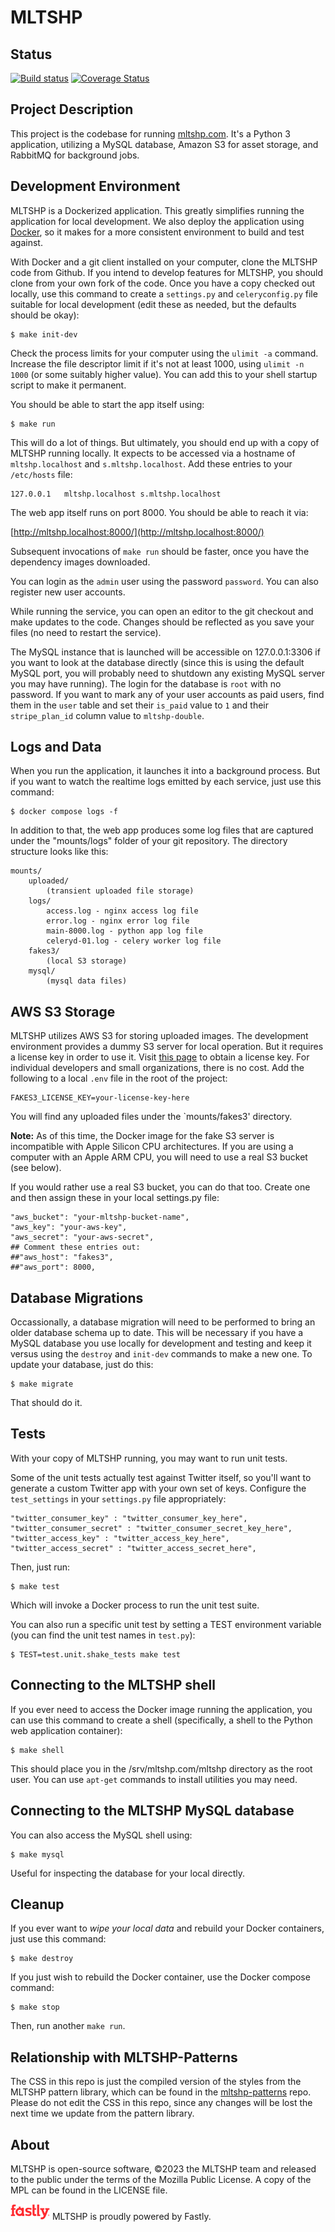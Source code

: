 # MLTSHP

## Status

[![Build status](https://badge.buildkite.com/a86854c6272f21c9b46b8b6aafd3a4fb99bcfabe6e611bc370.svg)](https://buildkite.com/mltshp-inc/mltshp-web-service) [![Coverage Status](https://coveralls.io/repos/github/MLTSHP/mltshp/badge.svg?branch=master)](https://coveralls.io/github/MLTSHP/mltshp?branch=master)

## Project Description

This project is the codebase for running [mltshp.com](https://mltshp.com).
It's a Python 3 application, utilizing a MySQL database, Amazon S3 for
asset storage, and RabbitMQ for background jobs.

## Development Environment

MLTSHP is a Dockerized application. This greatly simplifies running the
application for local development. We also deploy the application using
[Docker](https://www.docker.com/), so it makes for a more consistent
environment to build and test against.

With Docker and a git client installed on your computer, clone the MLTSHP
code from Github. If you intend to develop features for MLTSHP, you should
clone from your own fork of the code. Once you have a copy checked out
locally, use this command to create a `settings.py` and `celeryconfig.py`
file suitable for local development (edit these as needed, but the defaults
should be okay):

    $ make init-dev

Check the process limits for your computer using the `ulimit -a` command. Increase
the file descriptor limit if it's not at least 1000, using `ulimit -n 1000` (or
some suitably higher value). You can add this to your shell startup script to
make it permanent.

You should be able to start the app itself using:

    $ make run

This will do a lot of things. But ultimately, you should end up with a
copy of MLTSHP running locally. It expects to be accessed via a hostname
of `mltshp.localhost` and `s.mltshp.localhost`. Add these entries to your `/etc/hosts`
file:

    127.0.0.1   mltshp.localhost s.mltshp.localhost

The web app itself runs on port 8000. You should be able to reach it via:

[http://mltshp.localhost:8000/](http://mltshp.localhost:8000/)

Subsequent invocations of `make run` should be faster, once you have
the dependency images downloaded.

You can login as the `admin` user using the password `password`. You
can also register new user accounts.

While running the service, you can open an editor to the git checkout and
make updates to the code. Changes should be reflected as you save your
files (no need to restart the service).

The MySQL instance that is launched will be accessible on 127.0.0.1:3306
if you want to look at the database directly (since this is using the
default MySQL port, you will probably need to shutdown any existing MySQL
server you may have running). The login for the database is `root` with
no password. If you want to mark any of your user accounts as paid users,
find them in the `user` table and set their `is_paid` value to `1` and
their `stripe_plan_id` column value to `mltshp-double`.

## Logs and Data

When you run the application, it launches it into a background process.
But if you want to watch the realtime logs emitted by each service,
just use this command:

    $ docker compose logs -f

In addition to that, the web app produces some log files that are
captured under the "mounts/logs" folder of your git repository.
The directory structure looks like this:

    mounts/
        uploaded/
            (transient uploaded file storage)
        logs/
            access.log - nginx access log file
            error.log - nginx error log file
            main-8000.log - python app log file
            celeryd-01.log - celery worker log file
        fakes3/
            (local S3 storage)
        mysql/
            (mysql data files)

## AWS S3 Storage

MLTSHP utilizes AWS S3 for storing uploaded images. The development
environment provides a dummy S3 server for local operation. But it requires
a license key in order to use it. Visit [this page](https://supso.org/projects/fake-s3)
to obtain a license key. For individual developers and small organizations,
there is no cost. Add the following to a local `.env` file in the root
of the project:

    FAKES3_LICENSE_KEY=your-license-key-here

You will find any uploaded files under the `mounts/fakes3' directory.

**Note:** As of this time, the Docker image for the fake S3 server is
incompatible with Apple Silicon CPU architectures. If you are using a
computer with an Apple ARM CPU, you will need to use a real S3 bucket
(see below).

If you would rather use a real S3 bucket, you can do that too. Create
one and then assign these in your local settings.py file:

    "aws_bucket": "your-mltshp-bucket-name",
    "aws_key": "your-aws-key",
    "aws_secret": "your-aws-secret",
    ## Comment these entries out:
    ##"aws_host": "fakes3",
    ##"aws_port": 8000,

## Database Migrations

Occassionally, a database migration will need to be performed to
bring an older database schema up to date. This will be necessary
if you have a MySQL database you use locally for development and
testing and keep it versus using the `destroy` and `init-dev`
commands to make a new one. To update your database, just do this:

    $ make migrate

That should do it.

## Tests

With your copy of MLTSHP running, you may want to run unit tests.

Some of the unit tests actually test against Twitter itself, so you'll
want to generate a custom Twitter app with your own set of keys.
Configure the `test_settings` in your `settings.py` file appropriately:

    "twitter_consumer_key" : "twitter_consumer_key_here",
    "twitter_consumer_secret" : "twitter_consumer_secret_key_here",
    "twitter_access_key" : "twitter_access_key_here",
    "twitter_access_secret" : "twitter_access_secret_here",

Then, just run:

    $ make test

Which will invoke a Docker process to run the unit test suite.

You can also run a specific unit test by setting a TEST environment
variable (you can find the unit test names in `test.py`):

    $ TEST=test.unit.shake_tests make test

## Connecting to the MLTSHP shell

If you ever need to access the Docker image running the application,
you can use this command to create a shell (specifically, a shell
to the Python web application container):

    $ make shell

This should place you in the /srv/mltshp.com/mltshp directory as the
root user. You can use `apt-get` commands to install utilities you
may need.

## Connecting to the MLTSHP MySQL database

You can also access the MySQL shell using:

    $ make mysql

Useful for inspecting the database for your local directly.

## Cleanup

If you ever want to _wipe your local data_ and rebuild your Docker
containers, just use this command:

    $ make destroy

If you just wish to rebuild the Docker container, use the Docker
compose command:

    $ make stop

Then, run another `make run`.

## Relationship with MLTSHP-Patterns

The CSS in this repo is just the compiled version of the styles from the MLTSHP
pattern library, which can be found in the
[mltshp-patterns](https://github.com/MLTSHP/mltshp-patterns) repo. Please do
not edit the CSS in this repo, since any changes will be lost the next time we
update from the pattern library.

## About

MLTSHP is open-source software, ©2023 the MLTSHP team and released to the public under the terms of the Mozilla Public License. A copy of the MPL can be found in the LICENSE file.

[![Fastly logo](/static/images/fastly-logo.png)](https://www.fastly.com) MLTSHP is proudly powered by Fastly.
